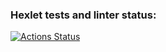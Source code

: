 ### Hexlet tests and linter status:
[![Actions Status](https://github.com/kirill-kopylov/layout-designer-project-lvl2/workflows/hexlet-check/badge.svg)](https://github.com/kirill-kopylov/layout-designer-project-lvl2/actions)
